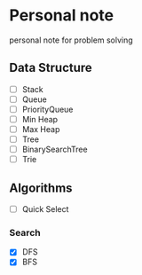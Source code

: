 # Personal note

personal note for problem solving

## Data Structure

- [ ] Stack
- [ ] Queue
- [ ] PriorityQueue
- [ ] Min Heap
- [ ] Max Heap
- [ ] Tree
- [ ] BinarySearchTree
- [ ] Trie

## Algorithms

- [ ] Quick Select

### Search

- [x] DFS
- [x] BFS
